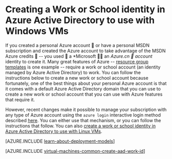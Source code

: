 <properties
   pageTitle="Create a work or school identity in AAD | Azure"
   description="Learn how to create a work or school identity in Azure Active Directory to use with your Windows virtual machines."
   services="virtual-machines-windows"
   documentationCenter=""
   authors="squillace"
   manager="timlt"
   editor=""
   tags="azure-service-management,azure-resource-manager"/>

<tags
	ms.service="virtual-machines-windows"
	ms.date="06/06/2016"
	wacn.date=""/>

# Creating a Work or School identity in Azure Active Directory to use with Windows VMs

If you created a personal Azure account  or have a personal MSDN subscription and created the Azure account to take advantage of the MSDN Azure credits  -- you used  a *Microsoft  an *Azure.cn  account* identity to create it. Many great features of Azure -- [resource group templates](/documentation/articles/resource-group-overview/) is one example -- require a work or school account (an identity managed by Azure Active Directory) to work. You can follow the instructions below to create a new work or school account because fortunately, one of the best things about your personal Azure account is that it comes with a default Azure Active Directory domain that you can use to create a new work or school account that you can use with Azure features that require it.

However, recent changes make it possible to manage your subscription with any type of Azure account using the `azure login` interactive login method described [here](/documentation/articles/xplat-cli-connect/). You can either use that mechanism, or you can follow the instructions that follow. You can also [create a work or school identity in Azure Active Directory to use with Linux VMs](/documentation/articles/virtual-machines-linux-create-aad-work-id/).

[AZURE.INCLUDE [learn-about-deployment-models](../includes/learn-about-deployment-models-both-include.md)]

[AZURE.INCLUDE [virtual-machines-common-create-aad-work-id](../includes/virtual-machines-common-create-aad-work-id.md)]
